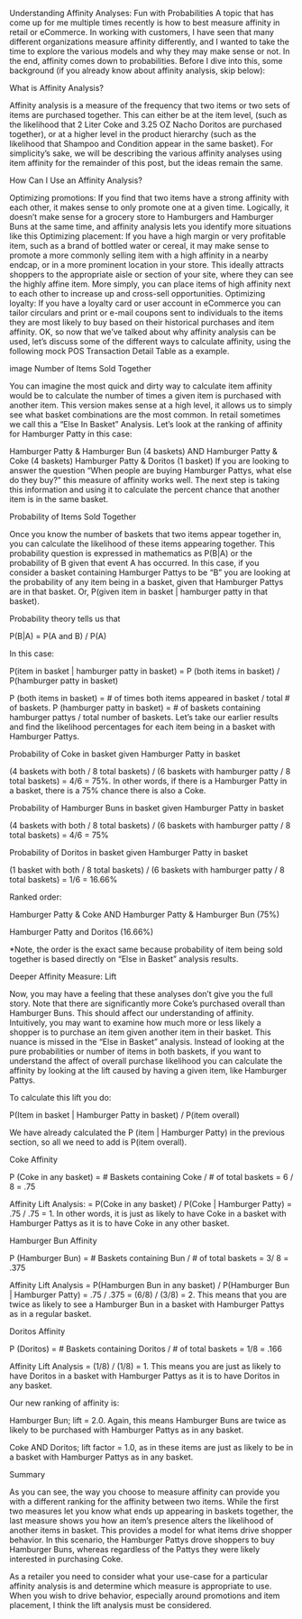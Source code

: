 Understanding Affinity Analyses: Fun with Probabilities
A topic that has come up for me multiple times recently is how to best measure affinity in retail or eCommerce. In working with customers, I have seen that many different organizations measure affinity differently, and I wanted to take the time to explore the various models and why they may make sense or not. In the end, affinity comes down to probabilities. Before I dive into this, some background (if you already know about affinity analysis, skip below):

What is Affinity Analysis?

Affinity analysis is a measure of the frequency that two items or two sets of items are purchased together. This can either be at the item level, (such as the likelihood that 2 Liter Coke and 3.25 OZ Nacho Doritos are purchased together), or at a higher level in the product hierarchy (such as the likelihood that Shampoo and Condition appear in the same basket). For simplicity’s sake, we will be describing the various affinity analyses using item affinity for the remainder of this post, but the ideas remain the same.

How Can I Use an Affinity Analysis?

Optimizing promotions: If you find that two items have a strong affinity with each other, it makes sense to only promote one at a given time. Logically, it doesn’t make sense for a grocery store to Hamburgers and Hamburger Buns at the same time, and affinity analysis lets you identify more situations like this
Optimizing placement: If you have a high margin or very profitable item, such as a brand of bottled water or cereal, it may make sense to promote a more commonly selling item with a high affinity in a nearby endcap, or in a more prominent location in your store. This ideally attracts shoppers to the appropriate aisle or section of your site, where they can see the highly affine item. More simply, you can place items of high affinity next to each other to increase up and cross-sell opportunities. 
Optimizing loyalty: If you have a loyalty card or user account in eCommerce you can tailor circulars and print or e-mail coupons sent to individuals to the items they are most likely to buy based on their historical purchases and item affinity.
OK, so now that we’ve talked about why affinity analysis can be used, let’s discuss some of the different ways to calculate affinity, using the following mock POS Transaction Detail Table as a example. 

image
Number of Items Sold Together

You can imagine the most quick and dirty way to calculate item affinity would be to calculate the number of times a given item is purchased with another item. This version makes sense at a high level, it allows us to simply see what basket combinations are the most common. In retail sometimes we call this a “Else In Basket” Analysis. Let’s look at the ranking of affinity for Hamburger Patty in this case:

Hamburger Patty & Hamburger Bun (4 baskets) AND Hamburger Patty & Coke (4 baskets)
Hamburger Patty & Doritos (1 basket)
If you are looking to answer the question “When people are buying Hamburger Pattys, what else do they buy?” this measure of affinity works well. The next step is taking this information and using it to calculate the percent chance that another item is in the same basket. 

Probability of Items Sold Together

Once you know the number of baskets that two items appear together in, you can calculate the likelihood of these items appearing together. This probability question is expressed in mathematics as P(B|A) or the probability of B given that event A has occurred. In this case, if you consider a basket containing Hamburger Pattys to be “B” you are looking at the probability of any item being in a basket, given that Hamburger Pattys are in that basket. Or, P(given item in basket | hamburger patty in that basket).

Probability theory tells us that

P(B|A) = P(A and B) / P(A)

In this case:

P(item in basket | hamburger patty in basket) = P (both items in basket) / P(hamburger patty in basket)

P (both items in basket) = # of times both items appeared in basket / total # of baskets. P (hamburger patty in basket) = # of baskets containing hamburger pattys / total number of baskets. Let’s take our earlier results and find the likelihood percentages for each item being in a basket with Hamburger Pattys. 

Probability of Coke in basket given Hamburger Patty in basket

(4 baskets with both / 8 total baskets) / (6 baskets with hamburger patty / 8 total baskets) = 4/6 = 75%. In other words, if there is a Hamburger Patty in a basket, there is a 75% chance there is also a Coke. 

Probability of Hamburger Buns in basket given Hamburger Patty in basket

(4 baskets with both / 8 total baskets) / (6 baskets with hamburger patty / 8 total baskets) = 4/6 = 75%

Probability of Doritos in basket given Hamburger Patty in basket

(1 basket with both / 8 total baskets) / (6 baskets with hamburger patty / 8 total baskets) = 1/6 = 16.66%

Ranked order:

Hamburger Patty & Coke AND Hamburger Patty & Hamburger Bun (75%)

Hamburger Patty and Doritos (16.66%)

*Note, the order is the exact same because probability of item being sold together is based directly on “Else in Basket” analysis results.

Deeper Affinity Measure: Lift

Now, you may have a feeling that these analyses don’t give you the full story. Note that there are significantly more Coke’s purchased overall than Hamburger Buns. This should affect our understanding of affinity. Intuitively, you may want to examine how much more or less likely a shopper is to purchase an item given another item in their basket. This nuance is missed in the “Else in Basket” analysis. Instead of looking at the pure probabilities or number of items in both baskets, if you want to understand the affect of overall purchase likelihood you can calculate the affinity by looking at the lift caused by having a given item, like Hamburger Pattys.

To calculate this lift you do:

P(Item in basket | Hamburger Patty in basket) / P(item overall)

We have already calculated the P (item | Hamburger Patty) in the previous section, so all we need to add is P(item overall).

Coke Affinity

P (Coke in any basket) = # Baskets containing Coke / # of total baskets = 6 / 8 = .75

Affinity Lift Analysis: = P(Coke in any basket) / P(Coke | Hamburger Patty) = .75 / .75 = 1. In other words, it is just as likely to have Coke in a basket with Hamburger Pattys as it is to have Coke in any other basket.

Hamburger Bun Affinity

P (Hamburger Bun) = # Baskets containing Bun / # of total baskets = 3/ 8 = .375

Affinity Lift Analysis = P(Hamburgen Bun in any basket) / P(Hamburger Bun | Hamburger Patty) = .75 / .375 = (6/8) / (3/8) = 2. This means that you are twice as likely to see a Hamburger Bun in a basket with Hamburger Pattys as in a regular basket.

Doritos Affinity

P (Doritos) = # Baskets containing Doritos / # of total baskets = 1/8 = .166

Affinity Lift Analysis = (1/8) / (1/8) = 1. This means you are just as likely to have Doritos in a basket with Hamburger Pattys as it is to have Doritos in any basket.

Our new ranking of affinity is:

Hamburger Bun; lift = 2.0. Again, this means Hamburger Buns are twice as likely to be purchased with Hamburger Pattys as in any basket. 

Coke AND Doritos; lift factor = 1.0, as in these items are just as likely to be in a basket with Hamburger Pattys as in any basket.

Summary

As you can see, the way you choose to measure affinity can provide you with a different ranking for the affinity between two items. While the first two measures let you know what ends up appearing in baskets together, the last measure shows you how an item’s presence alters the likelihood of another items in basket. This provides a model for what items drive shopper behavior. In this scenario, the Hamburger Pattys drove shoppers to buy Hamburger Buns, whereas regardless of the Pattys they were likely interested in purchasing Coke.

As a retailer you need to consider what your use-case for a particular affinity analysis is and determine which measure is appropriate to use. When you wish to drive behavior, especially around promotions and item placement, I think the lift analysis must be considered.